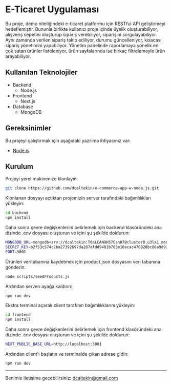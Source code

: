 ﻿# E-Ticaret Uygulaması

Bu proje, demo niteliğindeki e-ticaret platformu için RESTful API geliştirmeyi hedeflemiştir. Bununla birlikte kullanıcı proje içinde üyelik oluşturabiliyor, alışveriş sepetini oluşturup sipariş verebiliyor, siparişini sorgulayabiliyor. Aynı zamanda verilen sipariş takip ediliyor, durumu güncelleniyor, kısacası sipariş yönetimini yapabiliyor. Yönetim panelinde raporlamaya yönelik en çok satan ürünler listeleniyor, ürün sayfalarında ise birkaç filtrelemeyle ürün arayabiliyor.

## Kullanılan Teknolojiler

- Backend
  - Node.js
- Frontend
  - Next.js
- Database
  - MongoDB

## Gereksinimler

Bu projeyi çalıştırmak için aşağıdaki yazılıma ihtiyacınız var:

- [Node.js](https://nodejs.org/)

## Kurulum

Projeyi yerel makinenize klonlayın:

```bash
git clone https://github.com/dcaltekin/e-commerce-app-w-node.js.git
```

Klonlanan dosyayı açtıktan projemizin server tarafındaki bağımlılıkları yükleyin:

```bash
cd backend
npm install
```

Daha sonra çevre değişkenlerini belirlemek için backend klasöründeki ana dizinde .env dosyası oluşturun ve içini şu şekilde doldurun:

```bash
MONGODB_URL=mongodb+srv://dcaltekin:T6aLCAN9H57CsnH7@cluster0.u3la1.mongodb.net/e-commerce-app?retryWrites=true&w=majority
SECRET_KEY=b2f53c574c2ba27392697da287afdd9401b703e10acac470828bc86a9d92144e
PORT=3001
```

Ürünleri veritabanına kaydetmek için product.json dosyasını veri tabanına gönderin:

```bash
node scripts/seedProducts.js
```

Ardından serverı ayağa kaldırın:

```bash
npm run dev
```

Ekstra terminal açarak client tarafının bağımlılıklarını yükleyin:

```bash
cd frontend
npm install
```

Daha sonra çevre değişkenlerini belirlemek için frontend klasöründeki ana dizinde .env dosyası oluşturun ve içini şu şekilde doldurun:

```bash
NEXT_PUBLIC_BASE_URL=http://localhost:3001
```

Ardından client'ı başlatın ve terminalde çıkan adrese gidin:

```bash
npm run dev
```

---

Benimle iletişime geçebilirsiniz: [dcaltekin@gmail.com](mailto:dcaltekin@gmail.com)
